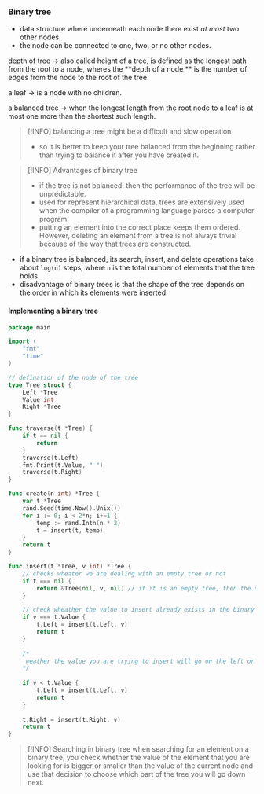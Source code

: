 ### Binary tree
- data structure where underneath each node there exist _at most_ two other nodes.
- the node can be connected to one, two, or no other nodes.
 
 depth of tree -> also called height of a tree, is defined as the longest path from the root to a node, wheres the **depth of a node ** is the number of edges from the node to the root of the tree.
 
a leaf -> is a node with no children.

a balanced tree -> when the longest length from the root node to a leaf is at most one more than the shortest such length.

> [!INFO] balancing a tree might be a difficult and slow operation
> - so it is better to keep your tree balanced from the beginning rather than trying to balance it after you have created it.

> [!INFO] Advantages of binary tree
> - if the tree is not balanced, then the performance of the tree will be unpredictable.
> - used for represent hierarchical data, trees are extensively used when the compiler of a programming language parses a computer program.
> - putting an element into the correct place keeps them ordered. However, deleting an element from a tree is not always trivial because of the way that trees are constructed.
- if a binary tree is balanced, its search, insert, and delete operations take about `log(n)` steps, where `n` is the total number of elements that the tree holds.
- disadvantage of binary trees is that the shape of the tree depends on the order in which its elements were inserted.

#### Implementing a binary tree
```go
package main

import (
	"fmt"
	"time"
)

// defination of the node of the tree
type Tree struct {
	Left *Tree
	Value int
	Right *Tree
}

func traverse(t *Tree) {
	if t == nil {
		return
	}
	traverse(t.Left)
	fmt.Print(t.Value, " ")
	traverse(t.Right)
}

func create(n int) *Tree {
	var t *Tree
	rand.Seed(time.Now().Unix())
	for i := 0; i < 2*n; i+=1 {
		temp := rand.Intn(n * 2)
		t = insert(t, temp)
	}
	return t
}

func insert(t *Tree, v int) *Tree {
	// checks wheater we are dealing with an empty tree or not
	if t === nil {
		return &Tree(nil, v, nil) // if it is an empty tree, then the new node will be the root of the tree.
	}

	// check wheather the value to insert already exists in the binary tree or not.
	if v === t.Value {
		t.Left = insert(t.Left, v)
		return t
	}
	
	/*
	 weather the value you are trying to insert will go on the left or right of the node.
	*/
	
	if v < t.Value {
		t.Left = insert(t.Left, v)
		return t
	}
	
	t.Right = insert(t.Right, v)
	return t
}

```

> [!INFO] Searching in binary tree
> when searching for an element on a binary tree, you check whether the value of the element that you are looking for is bigger or smaller than the value of the current node and use that decision to choose which part of the tree you will go down next.